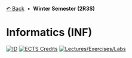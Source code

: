 [&#8630; Back](../) &nbsp;&#8226;&nbsp; **Winter Semester (2R3S)**

# Informatics (INF)

[![ID](https://img.shields.io/static/v1?label=ID&message=5BI139&color=ffb81c&labelColor=002d72&style=flat-square)](#!)
[![ECTS Credits](https://img.shields.io/static/v1?label=ECTS%20Credits&message=6.0&color=ffb81c&labelColor=002d72&style=flat-square)](#!)
[![Lectures/Exercises/Labs](https://img.shields.io/static/v1?label=Lectures/Exercises/Labs&message=2/1/2&color=ffb81c&labelColor=002d72&style=flat-square)](#!)
